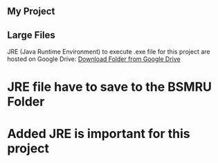## My Project
## Large Files
JRE (Java Runtime Environment) to execute .exe file  for this project are hosted on Google Drive:
[Download Folder from Google Drive](https://drive.google.com/drive/folders/1MwgPpjSuKlTEBk-CH129Vr1vYZZDbyqb?usp=sharing)

# JRE file have to save to the BSMRU Folder 
# Added JRE is important for this project



